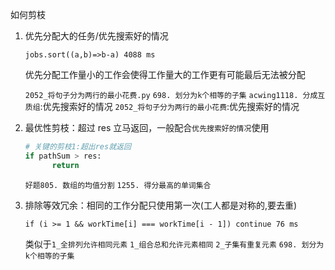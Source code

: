 如何剪枝

1. 优先分配大的任务/优先搜索好的情况

   ```JS
   jobs.sort((a,b)=>b-a) 4088 ms
   ```

   优先分配工作量小的工作会使得工作量大的工作更有可能最后无法被分配

   `2052_将句子分为两行的最小花费.py`
   `698. 划分为k个相等的子集`
   `acwing1118. 分成互质组`:优先搜索好的情况
   `2052_将句子分为两行的最小花费`:优先搜索好的情况

2. 最优性剪枝：超过 res 立马返回，一般配合`优先搜索好的情况`使用
   ```Python
   # 关键的剪枝1:超出res就返回
   if pathSum > res:
         return
   ```
   `好题805. 数组的均值分割`
   `1255. 得分最高的单词集合`
3. 排除等效冗余：相同的工作分配只使用第一次(工人都是对称的,要去重)
   ```JS
   if (i >= 1 && workTime[i] === workTime[i - 1]) continue 76 ms
   ```
   类似于`1_全排列允许相同元素` `1_组合总和允许元素相同` `2_子集有重复元素`
   `698. 划分为k个相等的子集`
